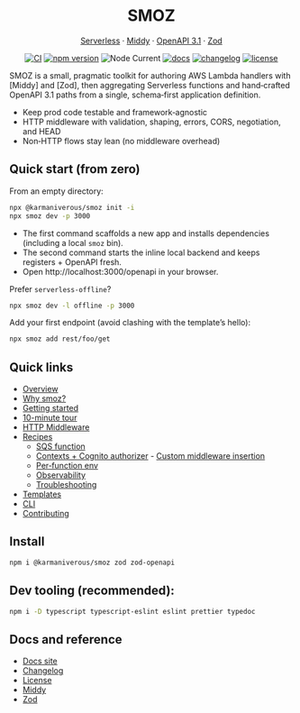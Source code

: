 <div align="center">

# SMOZ

[Serverless](https://www.serverless.com/) · [Middy](https://middy.js.org/) · [OpenAPI 3.1](https://spec.openapis.org/oas/latest.html) · [Zod](https://zod.dev/)

[![CI](https://github.com/karmaniverous/smoz/actions/workflows/ci.yml/badge.svg)](https://github.com/karmaniverous/smoz/actions/workflows/ci.yml)
[![npm version](https://img.shields.io/npm/v/@karmaniverous/smoz.svg)](https://www.npmjs.com/package/@karmaniverous/smoz)
![Node Current](https://img.shields.io/node/v/@karmaniverous/smoz)
[![docs](https://img.shields.io/badge/docs-website-blue)](https://docs.karmanivero.us/smoz)
[![changelog](https://img.shields.io/badge/changelog-latest-blue.svg)](https://github.com/karmaniverous/smoz/tree/main/CHANGELOG.md)
[![license](https://img.shields.io/badge/license-BSD--3--Clause-blue.svg)](https://github.com/karmaniverous/smoz/tree/main/LICENSE.md)

</div>

SMOZ is a small, pragmatic toolkit for authoring AWS Lambda handlers with [Middy] and [Zod], then aggregating Serverless functions and hand‑crafted OpenAPI 3.1 paths from a single, schema‑first application definition.

- Keep prod code testable and framework‑agnostic
- HTTP middleware with validation, shaping, errors, CORS, negotiation, and HEAD
- Non‑HTTP flows stay lean (no middleware overhead)

## Quick start (from zero)

From an empty directory:

```bash
npx @karmaniverous/smoz init -i
npx smoz dev -p 3000
```

- The first command scaffolds a new app and installs dependencies (including a local `smoz` bin).
- The second command starts the inline local backend and keeps registers + OpenAPI fresh.
- Open http://localhost:3000/openapi in your browser.

Prefer `serverless‑offline`?

```bash
npx smoz dev -l offline -p 3000
```

Add your first endpoint (avoid clashing with the template’s hello):

```bash
npx smoz add rest/foo/get
```

## Quick links

- [Overview](https://docs.karmanivero.us/smoz/documents/Overview.html)
- [Why smoz?](https://docs.karmanivero.us/smoz/documents/Why_smoz_.html)
- [Getting started](https://docs.karmanivero.us/smoz/documents/Getting_started.html)
- [10-minute tour](https://docs.karmanivero.us/smoz/documents/10%E2%80%91minute_tour.html)
- [HTTP Middleware](https://docs.karmanivero.us/smoz/documents/HTTP_middleware.html)
- [Recipes](https://docs.karmanivero.us/smoz/documents/Recipes.html)
  - [SQS function](https://docs.karmanivero.us/smoz/documents/Recipes.SQS_function.html)
  - [Contexts + Cognito authorizer](https://docs.karmanivero.us/smoz/documents/Recipes.Contexts_+_Cognito_authorizer.html) - [Custom middleware insertion](https://docs.karmanivero.us/smoz/documents/Recipes.Custom_middleware_insertion.html)
  - [Per‑function env](<https://docs.karmanivero.us/smoz/documents/Recipes.Per%E2%80%91function_env_(fnEnvKeys).html>)
  - [Observability](<https://docs.karmanivero.us/smoz/documents/Recipes.Observability_(requestId_header).html>)
  - [Troubleshooting](https://docs.karmanivero.us/smoz/documents/Recipes.Troubleshooting.html)
- [Templates](https://docs.karmanivero.us/smoz/documents/Templates.html)
- [CLI](https://docs.karmanivero.us/smoz/documents/CLI.html)
- [Contributing](https://docs.karmanivero.us/smoz/documents/Contributing.html)

## Install

```bash
npm i @karmaniverous/smoz zod zod-openapi
```

## Dev tooling (recommended):

```bash
npm i -D typescript typescript-eslint eslint prettier typedoc
```

## Docs and reference

- [Docs site](https://docs.karmanivero.us/smoz)
- [Changelog](https://github.com/karmaniverous/smoz/tree/main/CHANGELOG.md)
- [License](https://github.com/karmaniverous/smoz/tree/main/LICENSE.md)
- [Middy](https://middy.js.org/)
- [Zod](https://zod.dev/)

